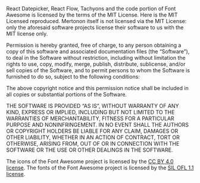 React Datepicker, React Flow, Tachyons and the code portion of Font Awesome is licensed by the terms of the MIT License. Here is the MIT Licensed reproduced. Mertonon itself is not licensed via the MIT License: only the aforesaid software projects license their software to us with the MIT license only.

Permission is hereby granted, free of charge, to any person obtaining a copy of this software and associated documentation files (the “Software”), to deal in the Software without restriction, including without limitation the rights to use, copy, modify, merge, publish, distribute, sublicense, and/or sell copies of the Software, and to permit persons to whom the Software is furnished to do so, subject to the following conditions:

The above copyright notice and this permission notice shall be included in all copies or substantial portions of the Software.

THE SOFTWARE IS PROVIDED “AS IS”, WITHOUT WARRANTY OF ANY KIND, EXPRESS OR IMPLIED, INCLUDING BUT NOT LIMITED TO THE WARRANTIES OF MERCHANTABILITY, FITNESS FOR A PARTICULAR PURPOSE AND NONINFRINGEMENT. IN NO EVENT SHALL THE AUTHORS OR COPYRIGHT HOLDERS BE LIABLE FOR ANY CLAIM, DAMAGES OR OTHER LIABILITY, WHETHER IN AN ACTION OF CONTRACT, TORT OR OTHERWISE, ARISING FROM, OUT OF OR IN CONNECTION WITH THE SOFTWARE OR THE USE OR OTHER DEALINGS IN THE SOFTWARE.

The icons of the Font Awesome project is licensed by the [CC BY 4.0 license](https://creativecommons.org/licenses/by/4.0/legalcode). The fonts of the Font Awesome project is licensed by the [SIL OFL 1.1 license](https://scripts.sil.org/cms/scripts/page.php).
